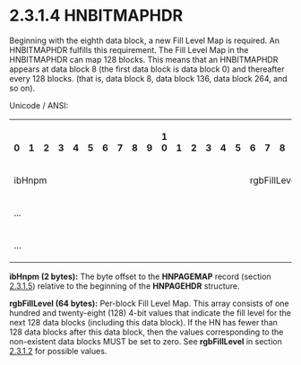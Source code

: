 <html dir="LTR" xmlns:mshelp="http://msdn.microsoft.com/mshelp" xmlns:ddue="http://ddue.schemas.microsoft.com/authoring/2003/5" xmlns:xlink="http://www.w3.org/1999/xlink" xmlns:tool="http://www.microsoft.com/tooltip">
    <head>
        <meta http-equiv="Content-Type" content="text/html; CHARSET=utf-8"></meta>
        <meta name="save" content="history"></meta>
        <title>2.3.1.4 HNBITMAPHDR</title>
        <xml>
            <mshelp:toctitle title="2.3.1.4 HNBITMAPHDR"></mshelp:toctitle>
            <mshelp:rltitle title="[MS-PST]: HNBITMAPHDR"></mshelp:rltitle>
            <mshelp:keyword index="A" term="822e2327-b29d-4ec4-91be-45637a438d40"></mshelp:keyword>
            <mshelp:attr name="DCSext.ContentType" value="open specification"></mshelp:attr>
            <mshelp:attr name="AssetID" value="822e2327-b29d-4ec4-91be-45637a438d40"></mshelp:attr>
            <mshelp:attr name="TopicType" value="kbRef"></mshelp:attr>
            <mshelp:attr name="DCSext.Title" value="[MS-PST]: HNBITMAPHDR" />
        </xml>
    </head>
    <body>
        <div id="header">
            <h1 class="heading">2.3.1.4 HNBITMAPHDR</h1>
        </div>
        <div id="mainSection">
            <div id="mainBody">
                <div id="allHistory" class="saveHistory"></div>
                <div id="sectionSection0" class="section" name="collapseableSection">
                    

<p>Beginning with the eighth data block, a new Fill Level Map
is required. An HNBITMAPHDR fulfills this requirement. The Fill Level Map in
the HNBITMAPHDR can map 128 blocks. This means that an HNBITMAPHDR appears at
data block 8 (the first data block is data block 0) and thereafter every 128
blocks. (that is, data block 8, data block 136, data block 264, and so on).</p>

<p>Unicode / ANSI:</p>

<table>
 <tr>
  <th><p><br>0</p></th>
  <th><p><br>1</p></th>
  <th><p><br>2</p></th>
  <th><p><br>3</p></th>
  <th><p><br>4</p></th>
  <th><p><br>5</p></th>
  <th><p><br>6</p></th>
  <th><p><br>7</p></th>
  <th><p><br>8</p></th>
  <th><p><br>9</p></th>
  <th><p>1<br>0</p></th>
  <th><p><br>1</p></th>
  <th><p><br>2</p></th>
  <th><p><br>3</p></th>
  <th><p><br>4</p></th>
  <th><p><br>5</p></th>
  <th><p><br>6</p></th>
  <th><p><br>7</p></th>
  <th><p><br>8</p></th>
  <th><p><br>9</p></th>
  <th><p>2<br>0</p></th>
  <th><p><br>1</p></th>
  <th><p><br>2</p></th>
  <th><p><br>3</p></th>
  <th><p><br>4</p></th>
  <th><p><br>5</p></th>
  <th><p><br>6</p></th>
  <th><p><br>7</p></th>
  <th><p><br>8</p></th>
  <th><p><br>9</p></th>
  <th><p>3<br>0</p></th>
  <th><p><br>1</p></th>
 </tr>
 <tr>
  <td colspan="16">
  <p>ibHnpm</p>
  </td>
  <td colspan="16">
  <p>rgbFillLevel
  (64 bytes)</p>
  </td>
 </tr>
 <tr>
  <td colspan="32">
  <p>...</p>
  </td>
 </tr>
 <tr>
  <td colspan="32">
  <p>...</p>
  </td>
 </tr>
</table>

<p><b>ibHnpm (2 bytes):</b> The byte offset to the <b>HNPAGEMAP</b>
record (section <a href="291653c0-b347-4c5b-ba41-85ad780b4ba4.html">2.3.1.5</a>)
relative to the beginning of the <b>HNPAGEHDR</b> structure.</p>

<p><b>rgbFillLevel (64 bytes):</b> Per-block Fill Level
Map. This array consists of one hundred and twenty-eight (128) 4-bit values
that indicate the fill level for the next 128 data blocks (including this data
block). If the HN has fewer than 128 data blocks after this data block, then the
values corresponding to the non-existent data blocks MUST be set to zero. See <b>rgbFillLevel</b>
in section <a href="8e4ae05c-3c24-4103-b7e5-ffef6f244834.html">2.3.1.2</a> for
possible values.</p>
                </div>
            </div>
        </div>
    </body>
</html>